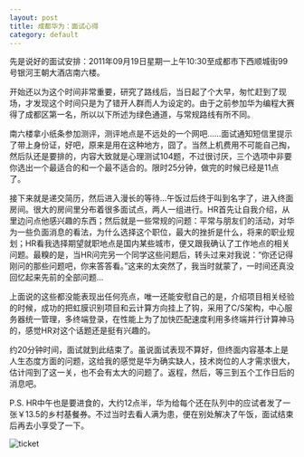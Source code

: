 ```yaml
---
layout: post
title: 成都华为：面试心得
category: default
---
```


先是说好的面试安排：2011年09月19日星期一上午10:30至成都市下西顺城街99号银河王朝大酒店南六楼。

开始还以为这个时间非常重要，研究了路线后，当日起了个大早，匆忙赶到了现场，才发现这个时间只是为了错开人群而人为设定的。由于之前参加华为编程大赛得了成都区第一名，所以以下所述为绿色通道，与常规路线有所不同。

南六楼拿小纸条参加测评，测评地点是不远处的一个网吧……面试通知短信里提示了带上身份证，好吧，原来是用在这种地方，囧了。当然上机费用不可能自己掏，然后队还是要排的，内容大致就是心理测试104题，不过很讨厌，三个选项中非要你选出一个最适合的和一个最不适合的。限时25分钟，做完的时候已经是11点了。

接下来就是递交简历，然后进入漫长的等待…午饭过后终于叫到名字了，进入终面房间。很大的房间里分布着很多面试点，两人一组进行。HR首先让自我介绍，从里边问点他感兴趣的东西；然后就是一些常规的问题：平常与朋友们的活动，对华为一些负面消息的看法，为什么选择这个职位，最大的挫折是什么，将来的职业规划；HR看我选择期望就职地点是国内某些城市，便又跟我确认了工作地点的相关问题。最糗的是，当HR问完另一个同学这些问题后，转头过来对我说：“你还记得刚问的那些问题吧，你来答答看。”这来的太突然了，我当时就蒙了，一时间还真没回忆起来先前的全部问题…

上面说的这些都没能表现出任何亮点，唯一还能安慰自己的是，介绍项目相关经验的时候，成功的把虹膜识别项目和云计算方向挂上了钩，采用了C/S架构，中心服务器统一管理，多终端登录，在性能上为了加快匹配速度利用多终端并行计算神马的，感觉HR对这个话题还是挺有兴趣的。

约20分钟时间，面试就到此结束了。虽说面试表现不算好，但终面内容基本上是人生态度方面的问题，这给我的感觉是华为确实缺人，技术岗位的人才需求很大，估计闯到了这一关，也不会有太大的问题了。返程，然后，等三到五个工作日后的消息吧。

P.S. HR中午也是要进食的，大约12点半，华为给每个还在队列中的应试者发了一张￥13.5的乡村基餐券。不过当时去看人满为患，便在别处解决了午饭，面试结束后再去小享受了一下。

![ticket](http://blog.toraleap.com/wp-content/uploads/2011/09/ticket.jpg)